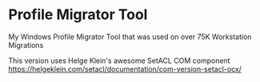 # Profile Migrator Tool
My Windows Profile Migrator Tool that was used on over 75K Workstation Migrations

This version uses Helge Klein's awesome SetACL COM component
https://helgeklein.com/setacl/documentation/com-version-setacl-ocx/